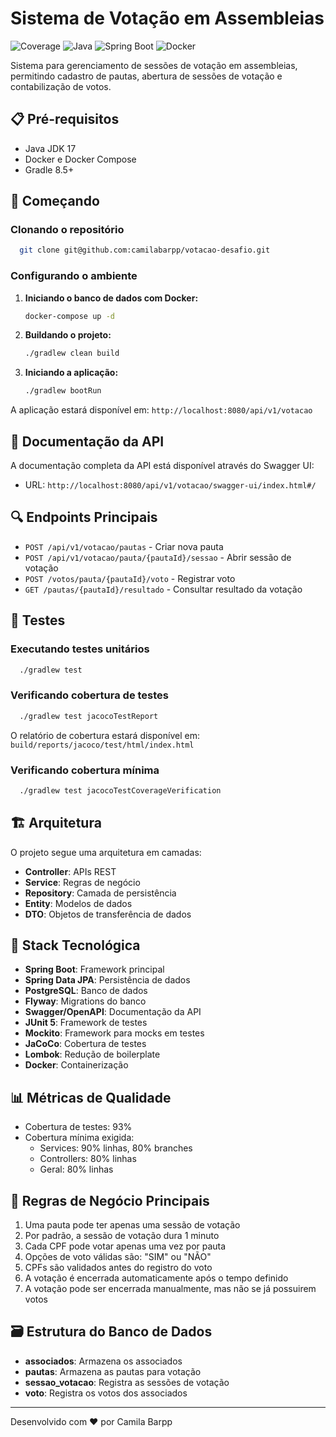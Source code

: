 # Sistema de Votação em Assembleias

![Coverage](https://img.shields.io/badge/coverage-93%25-brightgreen)
![Java](https://img.shields.io/badge/Java-17-orange)
![Spring Boot](https://img.shields.io/badge/Spring%20Boot-3.2.0-green)
![Docker](https://img.shields.io/badge/Docker-enabled-blue)

Sistema para gerenciamento de sessões de votação em assembleias, permitindo cadastro de pautas, abertura de sessões de
votação e contabilização de votos.

## 📋 Pré-requisitos

- Java JDK 17
- Docker e Docker Compose
- Gradle 8.5+

## 🚀 Começando

### Clonando o repositório

```bash
  git clone git@github.com:camilabarpp/votacao-desafio.git
```

### Configurando o ambiente

1. **Iniciando o banco de dados com Docker:**
   ```bash
   docker-compose up -d
   ```
2. **Buildando o projeto:**
   ```bash
   ./gradlew clean build
   ```
3. **Iniciando a aplicação:**
   ```bash
   ./gradlew bootRun
   ```

A aplicação estará disponível em: `http://localhost:8080/api/v1/votacao`

## 📖 Documentação da API

A documentação completa da API está disponível através do Swagger UI:
- URL: `http://localhost:8080/api/v1/votacao/swagger-ui/index.html#/`

## 🔍 Endpoints Principais

- `POST /api/v1/votacao/pautas` - Criar nova pauta
- `POST /api/v1/votacao/pauta/{pautaId}/sessao` - Abrir sessão de votação
- `POST /votos/pauta/{pautaId}/voto` - Registrar voto
- `GET /pautas/{pautaId}/resultado` - Consultar resultado da votação

## 🧪 Testes

### Executando testes unitários
```bash
  ./gradlew test
```

### Verificando cobertura de testes
```bash
  ./gradlew test jacocoTestReport
```

O relatório de cobertura estará disponível em: `build/reports/jacoco/test/html/index.html`

### Verificando cobertura mínima
```bash
  ./gradlew test jacocoTestCoverageVerification
```

## 🏗️ Arquitetura

O projeto segue uma arquitetura em camadas:
- **Controller**: APIs REST
- **Service**: Regras de negócio
- **Repository**: Camada de persistência
- **Entity**: Modelos de dados
- **DTO**: Objetos de transferência de dados

## 🔧 Stack Tecnológica

- **Spring Boot**: Framework principal
- **Spring Data JPA**: Persistência de dados
- **PostgreSQL**: Banco de dados
- **Flyway**: Migrations do banco
- **Swagger/OpenAPI**: Documentação da API
- **JUnit 5**: Framework de testes
- **Mockito**: Framework para mocks em testes
- **JaCoCo**: Cobertura de testes
- **Lombok**: Redução de boilerplate
- **Docker**: Containerização

## 📊 Métricas de Qualidade

- Cobertura de testes: 93%
- Cobertura mínima exigida:
   - Services: 90% linhas, 80% branches
   - Controllers: 80% linhas
   - Geral: 80% linhas

## 🔑 Regras de Negócio Principais

1. Uma pauta pode ter apenas uma sessão de votação
2. Por padrão, a sessão de votação dura 1 minuto
3. Cada CPF pode votar apenas uma vez por pauta
4. Opções de voto válidas são: "SIM" ou "NÃO"
5. CPFs são validados antes do registro do voto
6. A votação é encerrada automaticamente após o tempo definido
7. A votação pode ser encerrada manualmente, mas não se já possuirem votos

## 🗃️ Estrutura do Banco de Dados

- **associados**: Armazena os associados
- **pautas**: Armazena as pautas para votação
- **sessao_votacao**: Registra as sessões de votação
- **voto**: Registra os votos dos associados

---
Desenvolvido com ❤️ por Camila Barpp